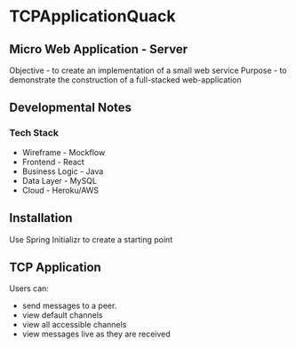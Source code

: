 # TCPApplicationQuack

## Micro Web Application - Server

Objective - to create an implementation of a small web service
Purpose - to demonstrate the construction of a full-stacked web-application


## Developmental Notes

### Tech Stack

* Wireframe - Mockflow
* Frontend - React
* Business Logic - Java
* Data Layer - MySQL
* Cloud - Heroku/AWS


## Installation

Use Spring Initializr to create a starting point

## TCP Application

Users can:

 - send messages to a peer.
 - view default channels
 - view all accessible channels
 - view messages live as they are received

